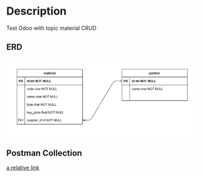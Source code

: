 # Description
Test Odoo with topic material CRUD

## ERD
![ERD](ERD_test_KeDA.png)

## Postman Collection
[a relative link](Test_KeDA.postman_collection.json)